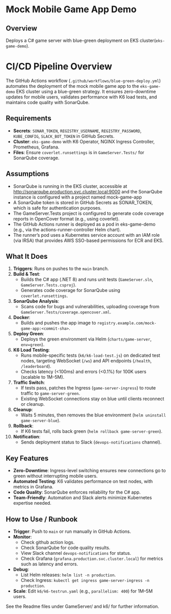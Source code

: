 # Mock Mobile Game App Demo

## Overview
Deploys a C# game server with blue-green deployment on EKS cluster(`eks-game-demo`).

# CI/CD Pipeline Overview

The GitHub Actions workflow (`.github/workflows/blue-green-deploy.yml`) automates the deployment of the mock mobile game app to the `eks-game-demo` EKS cluster using a blue-green strategy. It ensures zero-downtime updates for mobile users, validates performance with K6 load tests, and maintains code quality with SonarQube.


## Requirements
- **Secrets**: `SONAR_TOKEN`, `REGISTRY_USERNAME`, `REGISTRY_PASSWORD`, `KUBE_CONFIG`, `SLACK_BOT_TOKEN` in GitHub Secrets.
- **Cluster**: `eks-game-demo` with K6 Operator, NGINX Ingress Controller, Prometheus, Grafana.
- **Files**: Ensure `coverlet.runsettings` is in `GameServer.Tests/` for SonarQube coverage.


## Assumptions
- SonarQube is running in the EKS cluster, accessible at http://sonarqube.production.svc.cluster.local:9000 and the SonarQube instance is configured with a project named mock-game-app
- A SonarQube token is stored in GitHub Secrets as SONAR_TOKEN, which is safe for authentication purposes.
- The GameServer.Tests project is configured to generate code coverage reports in OpenCover format (e.g., using coverlet).
- The GitHub Actions runner is deployed as a pod in eks-game-demo (e.g., via the actions-runner-controller Helm chart).
- The runner’s pod uses a Kubernetes service account with an IAM role (via IRSA) that provides AWS SSO-based permissions for ECR and EKS.


## What It Does

1. **Triggers**: Runs on pushes to the `main` branch.
2. **Build & Test**:
   - Builds the C# app (.NET 8) and runs unit tests (`GameServer.sln`, `GameServer.Tests.csproj`).
   - Generates code coverage for SonarQube using `coverlet.runsettings`.
3. **SonarQube Analysis**:
   - Scans code for bugs and vulnerabilities, uploading coverage from `GameServer.Tests/coverage.opencover.xml`.
4. **Docker**:
   - Builds and pushes the app image to `registry.example.com/mock-game-app:<commit-sha>`.
5. **Deploy Green**:
   - Deploys the green environment via Helm (`charts/game-server`, `env=green`).
6. **K6 Load Testing**:
   - Runs mobile-specific tests (`k6/k6-load-test.js`) on dedicated test nodes, targeting WebSocket (`/ws`) and API endpoints (`/health`, `/leaderboard`).
   - Checks latency (<100ms) and errors (<0.1%) for 100K users (scalable to 1M–5M).
7. **Traffic Switch**:
   - If tests pass, patches the Ingress (`game-server-ingress`) to route traffic to `game-server-green`.
   - Existing WebSocket connections stay on blue until clients reconnect or cleanup.
8. **Cleanup**:
   - Waits 5 minutes, then removes the blue environment (`helm uninstall game-server-blue`).
9. **Rollback**:
   - If K6 tests fail, rolls back green (`helm rollback game-server-green`).
10. **Notification**:
    - Sends deployment status to Slack (`devops-notifications` channel).

## Key Features

- **Zero-Downtime**: Ingress-level switching ensures new connections go to green without interrupting mobile users.
- **Automated Testing**: K6 validates performance on test nodes, with metrics in Grafana.
- **Code Quality**: SonarQube enforces reliability for the C# app.
- **Team-Friendly**: Automation and Slack alerts minimize Kubernetes expertise needed.


## How to Use / Runbook

- **Trigger**: Push to `main` or run manually in GitHub Actions.
- **Monitor**:
  - Check github action logs.
  - Check SonarQube for code quality results.
  - View Slack channel `devops-notifications` for status.
  - Check  Grafana (`grafana.production.svc.cluster.local`) for metrics such as latency and errors.
- **Debug**:
  - List Helm releases: `helm list -n production`.
  - Check Ingress: `kubectl get ingress game-server-ingress -n production`.
- **Scale**: Edit `k6/k6-testrun.yaml` (e.g., `parallelism: 400`) for 1M–5M users.

See the Readme files under GameServer/ and k6/ for further information.